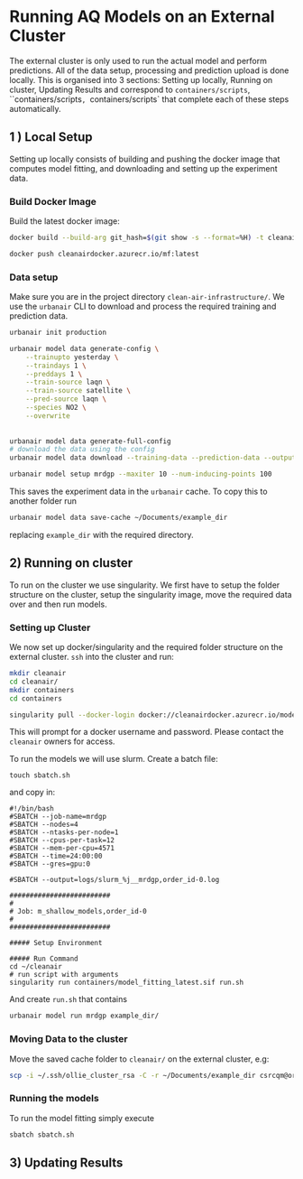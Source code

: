 # Running AQ Models on an External Cluster



The external cluster is only used to run the actual model and perform predictions. All of the data setup, processing and prediction upload is done locally.  This is organised into 3 sections: Setting up locally, Running on cluster, Updating Results and correspond to `containers/scripts`, ``containers/scripts`, `containers/scripts` that complete each of these steps automatically. 



## 1 ) Local Setup

Setting up locally consists of building and pushing the docker image that computes model fitting, and downloading and setting up the experiment data.

### Build Docker Image

Build the latest docker image:

```bash
docker build --build-arg git_hash=$(git show -s --format=%H) -t cleanairdocker.azurecr.io/mf -f containers/dockerfiles/model_fitting.Dockerfile containers

docker push cleanairdocker.azurecr.io/mf:latest
```

### Data setup

Make sure you are in the project directory `clean-air-infrastructure/`. We use the `urbanair` CLI to download and process the required training and prediction data. 

```bash
urbanair init production

urbanair model data generate-config \
    --trainupto yesterday \
    --traindays 1 \
    --preddays 1 \
    --train-source laqn \
    --train-source satellite \
    --pred-source laqn \
    --species NO2 \
    --overwrite
    
    
urbanair model data generate-full-config
# download the data using the config
urbanair model data download --training-data --prediction-data --output-csv

urbanair model setup mrdgp --maxiter 10 --num-inducing-points 100
```

This saves the experiment data in the `urbanair` cache. To copy this to another folder run

```bash
urbanair model data save-cache ~/Documents/example_dir
```

replacing `example_dir` with the required directory.

## 2) Running on cluster

To run on the cluster we use singularity. We first have to setup the folder structure on the cluster, setup the singularity image, move the required data over and then run models.

### Setting up Cluster

We now set up docker/singularity and the required folder structure on the external cluster. `ssh` into the cluster and run:

```bash
mkdir cleanair
cd cleanair/
mkdir containers
cd containers

singularity pull --docker-login docker://cleanairdocker.azurecr.io/model_fitting:latest
```

This will prompt for a docker username and password. Please contact the `cleanair` owners for access. 

To run the models we will use slurm. Create a batch file:

```
touch sbatch.sh
```

and copy in:

```
#!/bin/bash
#SBATCH --job-name=mrdgp
#SBATCH --nodes=4
#SBATCH --ntasks-per-node=1
#SBATCH --cpus-per-task=12
#SBATCH --mem-per-cpu=4571
#SBATCH --time=24:00:00
#SBATCH --gres=gpu:0

#SBATCH --output=logs/slurm_%j__mrdgp,order_id-0.log

#########################
#
# Job: m_shallow_models,order_id-0
#
#########################

##### Setup Environment

##### Run Command
cd ~/cleanair
# run script with arguments
singularity run containers/model_fitting_latest.sif run.sh
```

And create `run.sh` that contains

```bash
urbanair model run mrdgp example_dir/
```

### Moving Data to the cluster

Move the saved cache folder to `cleanair/` on the external cluster, e.g:

```bash
scp -i ~/.ssh/ollie_cluster_rsa -C -r ~/Documents/example_dir csrcqm@orac.csc.warwick.ac.uk:cleanair/
```

### Running the models

To run the model fitting simply execute

```bash
sbatch sbatch.sh
```

## 3) Updating Results



